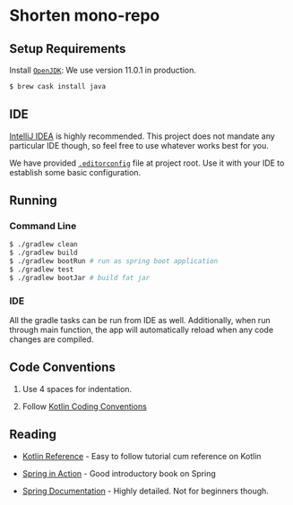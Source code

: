# Shorten mono-repo


## Setup Requirements

Install [`OpenJDK`](https://openjdk.java.net/): We use version 11.0.1 in production.

```sh
$ brew cask install java
```


## IDE

[IntelliJ IDEA](https://www.jetbrains.com/idea/) is highly recommended. This project does not mandate any particular IDE though, so feel free to use whatever works best for you.

We have provided [`.editorconfig`](https://editorconfig.org/) file at project root. Use it with your IDE to establish some basic configuration.


## Running

### Command Line

```sh
$ ./gradlew clean
$ ./gradlew build
$ ./gradlew bootRun # run as spring boot application
$ ./gradlew test
$ ./gradlew bootJar # build fat jar
```

### IDE

All the gradle tasks can be run from IDE as well. Additionally, when run through main function, the app will automatically reload when any code changes are compiled.


## Code Conventions

1. Use 4 spaces for indentation.

1. Follow [Kotlin Coding Conventions](https://kotlinlang.org/docs/reference/coding-conventions.html)


## Reading

* [Kotlin Reference](https://kotlinlang.org/docs/reference/) - Easy to follow tutorial cum reference on Kotlin

* [Spring in Action](https://www.manning.com/books/spring-in-action-fifth-edition) - Good introductory book on Spring

* [Spring Documentation](https://docs.spring.io/spring/docs/current/spring-framework-reference/index.html) - Highly detailed. Not for beginners though.
